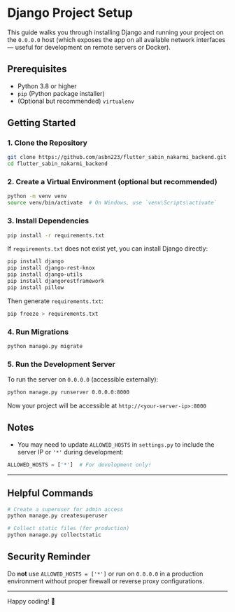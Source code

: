 # Django Project Setup

This guide walks you through installing Django and running your project on the `0.0.0.0` host (which exposes the app on all available network interfaces — useful for development on remote servers or Docker).

## Prerequisites

- Python 3.8 or higher
- `pip` (Python package installer)
- (Optional but recommended) `virtualenv`

## Getting Started

### 1. Clone the Repository

```bash
git clone https://github.com/asbn223/flutter_sabin_nakarmi_backend.git
cd flutter_sabin_nakarmi_backend
```

### 2. Create a Virtual Environment (optional but recommended)

```bash
python -m venv venv
source venv/bin/activate  # On Windows, use `venv\Scripts\activate`
```

### 3. Install Dependencies

```bash
pip install -r requirements.txt
```

If `requirements.txt` does not exist yet, you can install Django directly:

```bash
pip install django
pip install django-rest-knox
pip install django-utils
pip install djangorestframework
pip install pillow
```

Then generate `requirements.txt`:

```bash
pip freeze > requirements.txt
```

### 4. Run Migrations

```bash
python manage.py migrate
```

### 5. Run the Development Server

To run the server on `0.0.0.0` (accessible externally):

```bash
python manage.py runserver 0.0.0.0:8000
```

Now your project will be accessible at `http://<your-server-ip>:8000`

## Notes

- You may need to update `ALLOWED_HOSTS` in `settings.py` to include the server IP or `'*'` during development:

```python
ALLOWED_HOSTS = ['*']  # For development only!
```

---

## Helpful Commands

```bash
# Create a superuser for admin access
python manage.py createsuperuser

# Collect static files (for production)
python manage.py collectstatic
```

## Security Reminder

Do **not** use `ALLOWED_HOSTS = ['*']` or run on `0.0.0.0` in a production environment without proper firewall or reverse proxy configurations.

---

Happy coding! 🚀
